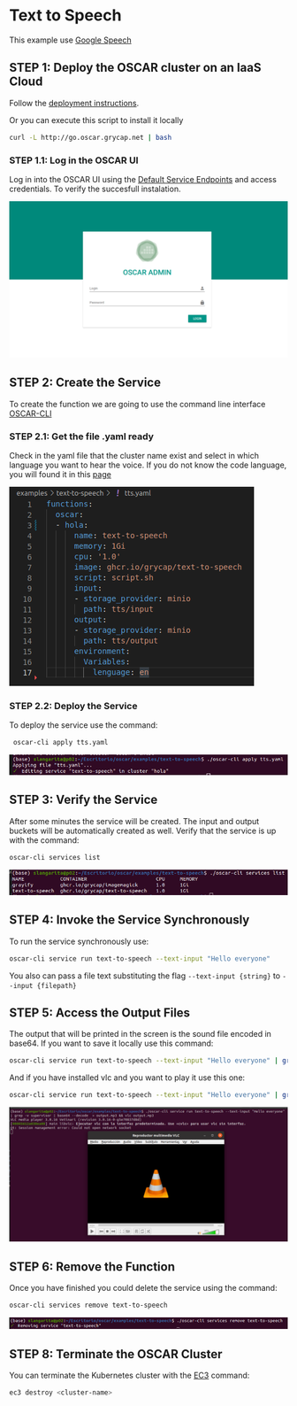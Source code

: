# Text to Speech

This example use [Google Speech](https://pypi.org/project/google-speech/)


## STEP 1: Deploy the OSCAR cluster on an IaaS Cloud


Follow the [deployment instructions](https://o-scar.readthedocs.io/en/latest/deploy.html).

Or you can execute this script to install it locally
```sh
curl -L http://go.oscar.grycap.net | bash
```


### STEP 1.1: Log in the OSCAR UI

Log in into the OSCAR UI using the [Default Service Endpoints](https://o-scar.readthedocs.io/en/latest/usage.html#default-service-endpoints) and access credentials. To verify the succesfull instalation.

![01-oscar-login.png](img/01-oscar-login.png)

## STEP 2: Create the Service

To create the function we are going to use the command line interface [OSCAR-CLI](https://docs.oscar.grycap.net/oscar-cli/)


### STEP 2.1: Get the file .yaml ready

Check in the yaml file that the cluster name exist and select in which language you want to hear the voice. If you do not know the code language, you will found it in this [page](https://www.andiamo.co.uk/resources/iso-language-codes/)

![01-oscar-yamlfile.png](img/01-oscar-yamlfile.png)


### STEP 2.2: Deploy the Service

To deploy the service use the command:
```sh
 oscar-cli apply tts.yaml
```
![02-oscar-apply.png](img/02-oscar-apply.png)



## STEP 3: Verify the Service

After some minutes the service will be created. The input and output buckets will be automatically created as well. Verify that the service is up with the command:

```sh
oscar-cli services list
```

![03-oscar-checkServices.png](img/03-oscar-checkServices.png)


## STEP 4: Invoke the Service Synchronously

To run the service synchronously use:
```sh
oscar-cli service run text-to-speech --text-input "Hello everyone"
```
You also can pass a file text substituting the flag `--text-input {string}` to `--input {filepath}`



## STEP 5: Access the Output Files

The output that will be printed in the screen is the sound file encoded in base64. If you want to save it locally use this command:
```sh
oscar-cli service run text-to-speech --text-input "Hello everyone" | grep -v supervisor | base64 --decode  > output.mp3
```
And if you have installed vlc and you want to play it use this one:
```sh
oscar-cli service run text-to-speech --text-input "Hello everyone" | grep -v supervisor | base64 --decode  > output.mp3 && vlc output.mp3
```

![04-oscar-run.png](img/04-oscar-run.png)





## STEP 6: Remove the Function


Once you have finished you could delete the service using the command:

```sh
oscar-cli services remove text-to-speech
```

![05-oscar-remove.png](img/05-oscar-remove.png)


## STEP 8: Terminate the OSCAR Cluster

You can terminate the Kubernetes cluster with the [EC3](https://github.com/grycap/ec3) command:

```sh
ec3 destroy <cluster-name>
```


